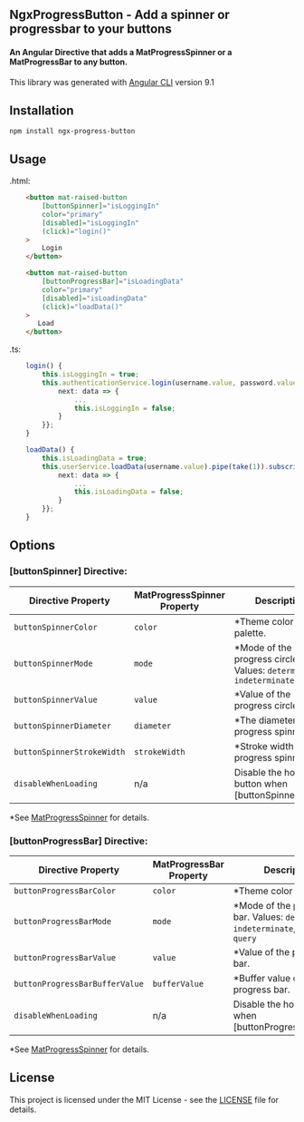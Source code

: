 ## NgxProgressButton - Add a spinner or progressbar to your buttons

#### An Angular Directive that adds a MatProgressSpinner or a MatProgressBar to any button.


This library was generated with [Angular CLI](https://github.com/angular/angular-cli) version 9.1


## Installation

`npm install ngx-progress-button`

## Usage

.html:
```html
    <button mat-raised-button
        [buttonSpinner]="isLoggingIn"
        color="primary"
        [disabled]="isLoggingIn"
        (click)="login()"
    >
        Login
    </button>

    <button mat-raised-button
        [buttonProgressBar]="isLoadingData"
        color="primary"
        [disabled]="isLoadingData"
        (click)="loadData()"
    >
       Load
    </button>

```

.ts:
```ts
    login() {
        this.isLoggingIn = true;
        this.authenticationService.login(username.value, password.value).pipe(take(1)).subscribe({
            next: data => {
                ...
                this.isLoggingIn = false;
            }
        }};
    }

    loadData() {
        this.isLoadingData = true;
        this.userService.loadData(username.value).pipe(take(1)).subscribe({
            next: data => {
                ...
                this.isLoadingData = false;
            }
        }};
    }

```
## Options

### [buttonSpinner] Directive:
| Directive Property     |  MatProgressSpinner Property | Description                              | Default Value
| -------------------------- | ------------------ | -------------------------------------------------- | -------------
| `buttonSpinnerColor`       | `color`            | *Theme color palette.                              | `primary`
| `buttonSpinnerMode`        | `mode`             | *Mode of the progress circle. Values: `determinate`, `indeterminate` | `indeterminate`
| `buttonSpinnerValue`       | `value`            | *Value of the progress circle.                     | `0`
| `buttonSpinnerDiameter`    | `diameter`         | *The diameter of the progress spinner.             | `19`
| `buttonSpinnerStrokeWidth` | `strokeWidth`      | *Stroke width of the progress spinner.             | Not specified
| `disableWhenLoading`       | n/a                | Disable the host button when [buttonSpinner]=true. | `true`

*See [MatProgressSpinner](https://material.angular.io/components/progress-spinner/api) for details.

### [buttonProgressBar] Directive:
| Directive Property             | MatProgressBar Property | Description                              | Default Value
| ------------------------------ | ------------------ | ------------------------------------------------------ | -------------
| `buttonProgressBarColor`       | `color`            | *Theme color palette.                                  | `primary`
| `buttonProgressBarMode`        | `mode`             | *Mode of the progress bar. Values: `determinate`, `indeterminate`, `buffer`, `query` | `indeterminate`
| `buttonProgressBarValue`       | `value`            | *Value of the progress bar.                            | `0`
| `buttonProgressBarBufferValue` | `bufferValue`      | *Buffer value of the progress bar.                     | `0`
| `disableWhenLoading`           | n/a                | Disable the host button when [buttonProgressBar]=true. | `true`

*See [MatProgressSpinner](https://material.angular.io/components/progress-spinner/api) for details.

## License
This project is licensed under the MIT License - see the [LICENSE](https://github.com/steeplenet/ngx-progress-button/LICENSE) file for details.
